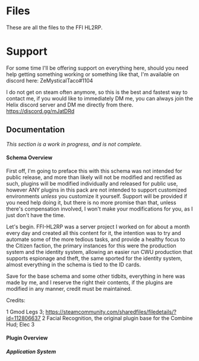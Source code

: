 # Files
These are all the files to the FFI HL2RP.

# Support

For some time I'll be offering support on everything here, should you need help getting something working or something like that, I'm available on discord here: ZeMysticalTaco#1104 

I do not get on steam often anymore, so this is the best and fastest way to contact me, if you would like to immediately DM me, you can always join the Helix discord server and DM me directly from there. https://discord.gg/mJatDRd

## Documentation
*This section is a work in progress, and is not complete.*

#### Schema Overview

First off, I'm going to preface this with this schema was not intended for public release, and more than likely will not be modified and rectified as such, plugins will be modified individually and released for public use, however ANY plugins in this pack are not intended to support customized environments *unless* you customize it yourself. Support will be provided if you need help doing it, but there is no more promise than that, unless there's compensation involved, I won't make your modifications for you, as I just don't have the time.

Let's begin.
FFI-HL2RP was a server project I worked on for about a month every day and created all this content for it, the intention was to try and automate some of the more tedious tasks, and provide a healthy focus to the Citizen faction, the primary instances for this were the production system and the identity system, allowing an easier run CWU production that supports espionage and theft, the same sported for the identity system, almost everything in the schema is tied to the ID cards.

Save for the base schema and some other tidbits, everything in here was made by me, and I reserve the right their contents, if the plugins are modified in any manner, credit must be maintained.

Credits:

1 Gmod Legs 3; https://steamcommunity.com/sharedfiles/filedetails/?id=112806637
2 Facial Recognition, the original plugin base for the Combine Hud; Elec
3 

#### Plugin Overview


##### Application System
